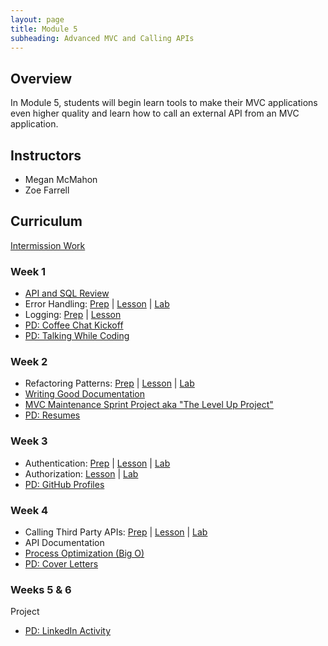 ```yaml
---
layout: page
title: Module 5
subheading: Advanced MVC and Calling APIs
---
```


## Overview

In Module 5, students will begin learn tools to make their MVC applications even higher quality and learn how to call an external API from an MVC application.

## Instructors

* Megan McMahon
* Zoe Farrell

## Curriculum

[Intermission Work](./intermission/)

### Week 1

* [API and SQL Review](./lessons/Week1/APIReview)
* Error Handling: [Prep](./preparation/Week1/ErrorHandling) &#124; [Lesson](./lessons/Week1/ErrorHandling) &#124; [Lab](./labs/Week1/ErrorHandling) 
* Logging: [Prep](./preparation/Week1/Logging) &#124; [Lesson](./lessons/Week1/Logging)
* [PD: Coffee Chat Kickoff](./lessons/Week1/CoffeeChatKickoff)
* [PD: Talking While Coding](./lessons/Week1/TalkingWhileCoding)

### Week 2
* Refactoring Patterns: [Prep](./preparation/Week2/RefactoringPatterns) &#124; [Lesson](./lessons/Week2/RefactoringPatterns) &#124; [Lab](./labs/Week2/RefactoringPatterns)
* [Writing Good Documentation](./lessons/Week2/WritingGoodDocumentation)
* [MVC Maintenance Sprint Project aka "The Level Up Project"](./projects/MVCLevelUp)
* [PD: Resumes](./lessons/Week2/Resumes)

### Week 3
* Authentication: [Prep](./preparation/Week3/Authentication) &#124; [Lesson](./lessons/Week3/Authentication) &#124; [Lab](./labs/Week3/Authentication)
* Authorization: [Lesson](./lessons/Week3/Authorization) &#124; [Lab](./labs/Week3/Authorization)
* [PD: GitHub Profiles](./lessons/Week3/GithubProfiles)

### Week 4
* Calling Third Party APIs: [Prep](./preparation/Week4/CallingThirdPartyAPIs) &#124; [Lesson](./lessons/Week4/CallingThirdPartyAPIs) &#124; [Lab](./labs/Week4/CallingThirdPartyAPIs) 
* API Documentation
* [Process Optimization (Big O)](./lessons/Week4/ProcessOptimization)
* [PD: Cover Letters](./lessons/Week4/CoverLetters)

### Weeks 5 & 6
Project
* [PD: LinkedIn Activity](./lessons/Week5/LinkedInActivityPD)


